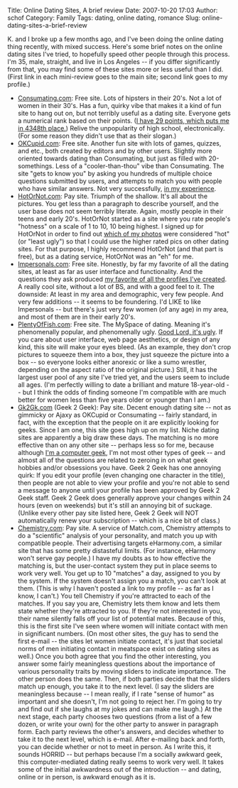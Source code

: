 Title: Online Dating Sites, A brief review
Date: 2007-10-20 17:03
Author: schof
Category: Family
Tags: dating, online dating, romance
Slug: online-dating-sites-a-brief-review

K. and I broke up a few months ago, and I've been doing the online
dating thing recently, with mixed success. Here's some brief notes on
the online dating sites I've tried, to hopefully speed other people
through this process. I'm 35, male, straight, and live in Los Angeles --
if you differ significantly from that, you may find some of these sites
more or less useful than I did. (First link in each mini-review goes to
the main site; second link goes to my profile.)

-   [Consumating.com](http://www.consumating.com "Consumating.com"):
    Free site. Lots of hipsters in their 20's. Not a lot of women in
    their 30's. Has a fun, quirky vibe that makes it a kind of fun site
    to hang out on, but not terribly useful as a dating site. Everyone
    gets a numerical rank based on their points. ([I have 29 points,
    which puts me in 4348th
    place.](http://www.consumating.com/profiles/Geeky_Hiker "John Mark Schofield's Consumating Page"))
    Relive the unpopularity of high school, electronically. (For some
    reason they didn't use that as their slogan.)
-   [OKCupid.com](http://www.okcupid.com "OKCupid.com"): Free site.
    Another fun site with lots of games, quizzes, and etc., both created
    by editors and by other users. Slightly more oriented towards dating
    than Consumating, but just as filled with 20-somethings. Less of a
    "cooler-than-thou" vibe than Consumating. The site "gets to know
    you" by asking you hundreds of multiple choice questions submitted
    by users, and attempts to match you with people who have similar
    answers. Not very successfully, [in my
    experience](http://www.okcupid.com/profile?u=schofinator "John Mark Schofield's OKCupid Profile").
-   [HotOrNot.com](http://www.hotornot.com "Hot or Not "): Pay site.
    Triumph of the shallow. It's all about the pictures. You get less
    than a paragraph to describe yourself, and the user base does not
    seem terribly literate. Again, mostly people in their teens and
    early 20's. HotOrNot started as a site where you rate people's
    "hotness" on a scale of 1 to 10, 10 being highest. I signed up for
    HotOrNot in order to find out [which of my
    photos](http://www.hotornot.com/r/?eid=RERESLE&key=UMG "John Mark Schofield's Hot Or Not Page")
    were considered "hot" (or "least ugly") so that I could use the
    higher rated pics on other dating sites. For that purpose, I highly
    recommend HotOrNot (and that part is free), but as a dating service,
    HotOrNot was an "eh" for me.
-   [Impersonals.com](http://impersonals.com "Impersonals.com"): Free
    site. Honestly, by far my favorite of all the dating sites, at least
    as far as user interface and functionality. And the questions they
    ask produced [my favorite of all the profiles I've
    created](http://impersonals.com/profiles/thedude "John Mark Schofield's Impersonals Page").
    A really cool site, without a lot of BS, and with a good feel to it.
    The downside: At least in my area and demographic, very few people.
    And very few additions -- it seems to be foundering. I'd LIKE to
    like Impersonals -- but there's just very few women (of any age) in
    my area, and most of them are in their early 20's.
-   [PlentyOfFish.com](http://www.plentyoffish.com "Plenty Of Fish"):
    Free site. The MySpace of dating. Meaning it's phenomenally popular,
    and phenomenally ugly. [Good Lord, it's
    ugly](http://www.plentyoffish.com/member5394395.htm "John Mark Schofield's Plenty Of Fish Profile").
    If you care about user interface, web page aesthetics, or design of
    any kind, this site will make your eyes bleed. (As an example, they
    don't crop pictures to squeeze them into a box, they just squeeze
    the picture into a box -- so everyone looks either anorexic or like
    a sumo wrestler, depending on the aspect ratio of the original
    picture.) Still, it has the largest user pool of any site I've tried
    yet, and the users seem to include all ages. (I'm perfectly willing
    to date a brilliant and mature 18-year-old -- but I think the odds
    of finding someone I'm compatible with are much better for women
    less than five years older or younger than I am.)
-   [Gk2Gk.com](http://www.gk2gk.com/ "Geek 2 Geek") (Geek 2 Geek): Pay
    site. Decent enough dating site -- not as gimmicky or Ajaxy as
    OKCupid or Consumating -- fairly standard, in fact, with the
    exception that the people on it are explicitly looking for geeks.
    Since I am one, this site goes high up on my list. Niche dating
    sites are apparently a big draw these days. The matching is no more
    effective than on any other site -- perhaps less so for me, because
    although [I'm a computer
    geek](http://www.gk2gk.com/profile/details.asp?USER=133478 "John Mark Schofield's Geek 2 Geek Profile"),
    I'm not most other types of geek -- and almost all of the questions
    are related to zeroing in on what geek hobbies and/or obsessions you
    have. Geek 2 Geek has one annoying quirk: If you edit your profile
    (even changing one character in the title), then people are not able
    to view your profile and you're not able to send a message to anyone
    until your profile has been approved by Geek 2 Geek staff. Geek 2
    Geek does generally approve your changes within 24 hours (even on
    weekends) but it's still an annoying bit of suckage. (Unlike every
    other pay site listed here, Geek 2 Geek will NOT automatically renew
    your subscription -- which is a nice bit of class.)
-   [Chemistry.com](http://chemistry.com "Chemistry.com"): Pay site. A
    service of Match.com, Chemistry attempts to do a "scientific"
    analysis of your personality, and match you up with compatible
    people. Their advertising targets eHarmony.com, a similar site that
    has some pretty distasteful limits. (For instance, eHarmony won't
    serve gay people.) I have my doubts as to how effective the matching
    is, but the user-contact system they put in place seems to work very
    well. You get up to 10 "matches" a day, assigned to you by the
    system. If the system doesn't assign you a match, you can't look at
    them. (This is why I haven't posted a link to my profile -- as far
    as I know, I can't.) You tell Chemistry if you're attracted to each
    of the matches. If you say you are, Chemistry lets them know and
    lets them state whether they're attracted to you. If they're not
    interested in you, their name silently falls off your list of
    potential mates. Because of this, this is the first site I've seen
    where women will initiate contact with men in significant numbers.
    (On most other sites, the guy has to send the first e-mail -- the
    sites let women initiate contact, it's just that societal norms of
    men initiating contact in meatspace exist on dating sites as well.)
    Once you both agree that you find the other interesting, you answer
    some fairly meaningless questions about the importance of various
    personality traits by moving sliders to indicate importance. The
    other person does the same. Then, if both parties decide that the
    sliders match up enough, you take it to the next level. (I say the
    sliders are meaningless because -- I mean really, if I rate "sense
    of humor" as important and she doesn't, I'm not going to reject her.
    I'm going to try and find out if she laughs at my jokes and can make
    me laugh.) At the next stage, each party chooses two questions (from
    a list of a few dozen, or write your own) for the other party to
    answer in paragraph form. Each party reviews the other's answers,
    and decides whether to take it to the next level, which is e-mail.
    After e-mailing back and forth, you can decide whether or not to
    meet in person. As I write this, it sounds HORRID -- but perhaps
    because I'm a socially awkward geek, this computer-mediated dating
    really seems to work very well. It takes some of the initial
    awkwardness out of the introduction -- and dating, online or in
    person, is awkward enough as it is.


